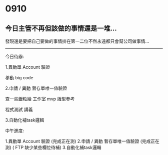# 0910

## 今日主管不再但該做的事情還是一堆...

發現還是要把自己要做的事情排在第一二位不然永遠都只會幫公司做事情...

---

今日待辦:

1.異動單 Account 驗證

移動 big code

2.申請 / 異動 暫存單唯一值驗證

查一些飯粒給 工作室 mvp 版型參考

程式測試 講義

3.自動化補task邏輯

中午進度:

1.異動單 Account 驗證 (完成正在測)
2.申請 / 異動 暫存單唯一值驗證 (完成正在測)
( FTP 缺少某些欄位待補)
3.自動化補task邏輯
